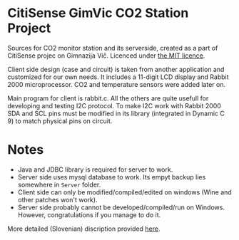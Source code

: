 CitiSense GimVic CO2 Station Project
=============
Sources for CO2 monitor station and its serverside, created as a part of CitiSense projec on Gimnazija Vič. Licenced under <a href="https://github.com/The-C-Code/Raziskovalna/blob/master/LICENSE" target="_blank">the MIT licence</a>.

Client side design (case and circuit) is taken from another application and customized for our own needs. It includes a 11-digit LCD display and Rabbit 2000 microprocessor. CO2 and temperature sensors were added later on.

Main program for client is rabbit.c. All the others are quite usefull for developing and testing I2C protocol. To make I2C work with Rabbit 2000 SDA and SCL pins must be modified in its library (integrated in Dynamic C 9) to match physical pins on circuit.

Notes
=====
- Java and JDBC library is required for server to work.
- Server side uses mysql database to work. Its empyt backup lies somewhere in `Server` folder.
- Client side can only be modified/compiled/edited on windows (Wine and other patches won't work).
- Server side probably cannot be developed/compiled/run on Windows. However, congratulations if you manage to do it.

More detailed (Slovenian) discription provided <a href="https://docs.google.com/document/d/10DHLNeD8tyJaak70AY6y7xMuB0N7Gs9KO1u1_FFPgIU/edit?usp=sharing">here</a>.
